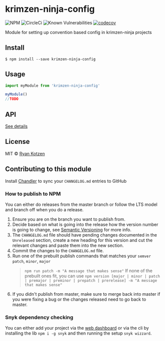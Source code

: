 # krimzen-ninja-config

![NPM](https://nodei.co/npm/krimzen-ninja-config.png)
![CircleCi](https://circleci.com/gh/KrimzenNinja/krimzen-ninja-config.svg?style=shield)
![Known Vulnerabilities](https://snyk.io/test/npm/krimzen-ninja-config/badge.svg)
[![codecov](https://codecov.io/gh/KrimzenNinja/krimzen-ninja-config/branch/master/graph/badge.svg)](https://codecov.io/gh/KrimzenNinja/krimzen-ninja-config)

Module for setting up convention based config in krimzen-ninja projects

## Install

    $ npm install --save krimzen-ninja-config

## Usage

```js
import myModule from 'krimzen-ninja-config'

myModule()
//TODO
```

## API

[See details](https://github.com/KrimzenNinja/krimzen-ninja-config/blob/master/API.md)

## License

MIT © [Ryan Kotzen](https://github.com/KrimzenNinja)

## Contributing to this module

Install [Chandler](https://github.com/mattbrictson/chandler) to sync your `CHANGELOG.md` entries to GitHub

### How to publish to NPM

You can either do releases from the master branch or follow the LTS model and branch off when you do a release.

1. Ensure you are on the branch you want to publish from.
1. Decide based on what is going into the release how the version number is going to change, see [Semantic Versioning](http://semver.org/) for more info.
1. The `CHANGELOG.md` file should have pending changes documented in the `Unreleased` section, create a new heading for this version and cut the relevant changes and paste them into the new section.
1. Commit the changes to the `CHANGELOG.md` file.
1. Run one of the prebuilt publish commands that matches your `semver` `patch`, `minor`, `major`
	> `npm run patch -m "A message that makes sense"`
	If none of the prebuilt ones fit, you can use `npm version [major | minor | patch | premajor | preminor | prepatch | prerelease] -m "A message that makes sense"`
1. If you didn't publish from master, make sure to merge back into master if you were fixing a bug or the changes released need to go back to master.

### Snyk dependency checking

You can either add your project via the [web dashboard](https://snyk.io/) or via the cli by installing the lib `npm i -g snyk` and then running the setup `snyk wizzard`.
